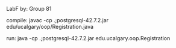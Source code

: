 LabF by: Group 81

compile:
javac -cp .;postgresql-42.7.2.jar edu/ucalgary/oop/Registration.java

run:
java -cp .;postgresql-42.7.2.jar edu.ucalgary.oop.Registration 